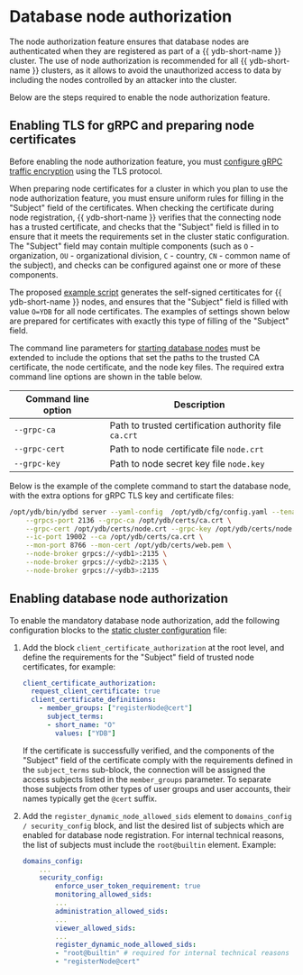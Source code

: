 # Database node authorization

The node authorization feature ensures that database nodes are authenticated when they are registered as part of a {{ ydb-short-name }} cluster. The use of node authorization is recommended for all {{ ydb-short-name }} clusters, as it allows to avoid the unauthorized access to data by including the nodes controlled by an attacker into the cluster.

Below are the steps required to enable the node authorization feature.

## Enabling TLS for gRPC and preparing node certificates

Before enabling the node authorization feature, you must [configure gRPC traffic encryption](./tls.md#grpc) using the TLS protocol.

When preparing node certificates for a cluster in which you plan to use the node authorization feature, you must ensure uniform rules for filling in the "Subject" field of the certificates. When checking the certificate during node registration, {{ ydb-short-name }} verifies that the connecting node has a trusted certificate, and checks that the "Subject" field is filled in to ensure that it meets the requirements set in the cluster static configuration. The "Subject" field may contain multiple components (such as `O` - organization, `OU` - organizational division, `C` - country, `CN` - common name of the subject), and checks can be configured against one or more of these components.

The proposed [example script](https://github.com/ydb-platform/ydb/blob/main/ydb/deploy/tls_cert_gen/) generates the self-signed certiticates for {{ ydb-short-name }} nodes, and ensures that the "Subject" field is filled with value `O=YDB` for all node certificates. The examples of settings shown below are prepared for certificates with exactly this type of filling of the "Subject" field.

The command line parameters for [starting database nodes](../../devops/manual/initial-deployment.md#start-dynnode) must be extended to include the options that set the paths to the trusted CA certificate, the node certificate, and the node key files. The required extra command line options are shown in the table below.

| **Command line option**    | **Description** |
|----------------------------|-----------------|
| `--grpc-ca`                | Path to trusted certification authority file `ca.crt` |
| `--grpc-cert`              | Path to node certificate file `node.crt` |
| `--grpc-key`               | Path to node secret key file `node.key` |

Below is the example of the complete command to start the database node, with the extra options for gRPC TLS key and certificate files:

```bash
/opt/ydb/bin/ydbd server --yaml-config  /opt/ydb/cfg/config.yaml --tenant /Root/testdb \
    --grpcs-port 2136 --grpc-ca /opt/ydb/certs/ca.crt \
    --grpc-cert /opt/ydb/certs/node.crt --grpc-key /opt/ydb/certs/node.key \
    --ic-port 19002 --ca /opt/ydb/certs/ca.crt \
    --mon-port 8766 --mon-cert /opt/ydb/certs/web.pem \
    --node-broker grpcs://<ydb1>:2135 \
    --node-broker grpcs://<ydb2>:2135 \
    --node-broker grpcs://<ydb3>:2135
```

## Enabling database node authorization

To enable the mandatory database node authorization, add the following configuration blocks to the [static cluster configuration](./index.md) file:

1. Add the block `client_certificate_authorization` at the root level, and define the requirements for the "Subject" field of trusted node certificates, for example:

    ```yaml
    client_certificate_authorization:
      request_client_certificate: true
      client_certificate_definitions:
        - member_groups: ["registerNode@cert"]
          subject_terms:
          - short_name: "O"
            values: ["YDB"]
    ```

    If the certificate is successfully verified, and the components of the "Subject" field of the certificate comply with the requirements defined in the `subject_terms` sub-block, the connection will be assigned the access subjects listed in the `member_groups` parameter. To separate those subjects from other types of user groups and user accounts, their names typically get the `@cert` suffix.

1. Add the `register_dynamic_node_allowed_sids` element to `domains_config / security_config` block, and list the desired list of subjects which are enabled for database node registration. For internal technical reasons, the list of subjects must include the `root@builtin` element. Example:

    ```yaml
    domains_config:
        ...
        security_config:
            enforce_user_token_requirement: true
            monitoring_allowed_sids:
            ...
            administration_allowed_sids:
            ...
            viewer_allowed_sids:
            ...
            register_dynamic_node_allowed_sids:
            - "root@builtin" # required for internal technical reasons
            - "registerNode@cert"
    ```
